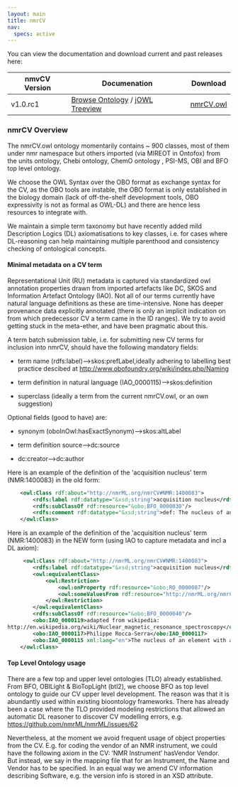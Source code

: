 ```yaml
---
layout: main
title: nmrCV
nav:
  specs: active
---
```


You can view the documentation and download current and past releases here:

<table class="table table-hover">
<thead>
<tr><th>nmvCV Version</th><th>Documenation</th><th>Download</th></tr>
</thead>
<tbody>
<tr><td>v1.0.rc1</td><td><a href="/cv/v1.0.rc1/doc">Browse Ontology</a>&nbsp;/&nbsp;<a href="/cv/jOWL/">jOWL Treeview</a></td><td><a href="/cv/v1.0.rc1/nmrCV.owl">nmrCV.owl</a></td></tr>
</tbody>
</table>



### nmrCV Overview

The nmrCV.owl ontology momentarily contains ~ 900 classes, most of them under nmr namespace but others imported (via MIREOT in Ontofox) from the units ontology, Chebi ontology, ChemO ontology , PSI-MS, OBI and BFO top level ontology.

We choose the OWL Syntax  over the OBO format as exchange syntax for the CV, as the OBO tools are instable, the OBO format is only established in the biology domain (lack of off-the-shelf development tools, OBO expressivity is not as formal as OWL-DL) and there are hence less resources to integrate with.

We maintain a simple term taxonomy but have recently added mild Description Logics (DL) axiomatisations to key classes, i.e. for cases where DL-reasoning can help maintaining multiple parenthood and consistency checking of ontological concepts.

#### Minimal metadata on a CV term

Representational Unit (RU) metadata is captured via standardized owl annotation properties drawn from imported artefacts like DC, SKOS and Information Artefact Ontology (IAO). Not all of our terms currently have natural language definitions as these are time-intensive. None has deeper provenance data explicitly annotated (there is only an implicit indication on from which predecessor CV a term came in the ID ranges). We try to avoid getting stuck in the meta-ether, and have been pragmatic about this.

A term batch submission table, i.e. for submitting new CV terms for inclusion into nmrCV, should have the following mandatory fields:

* term name (rdfs:label)-->skos:prefLabel,ideally adhering to labelling best practice descibed at  http://www.obofoundry.org/wiki/index.php/Naming

* term definition in natural language (IAO_0000115)-->skos:definition

* superclass (ideally a term from the current nmrCV.owl, or an own suggestion)

Optional fields (good to have) are:

* synonym (oboInOwl:hasExactSynonym)-->skos:altLabel

* term definition source-->dc:source

* dc:creator-->dc:author


Here is an example of the definition of the 'acquisition nucleus' term (NMR:1400083) in the old form:

```xml
    <owl:Class rdf:about="http://nmrML.org/nmrCV#NMR:1400083">
        <rdfs:label rdf:datatype="&xsd;string">acquisition nucleus</rdfs:label>
        <rdfs:subClassOf rdf:resource="&obo;BFO_0000030"/>
        <rdfs:comment rdf:datatype="&xsd;string">def: The nucleus of an element or isotope that is being studied during an NMR analysis. Common NMR requirements include direct 1D and 2D proton-only NMR, direct observation of 13C NMR with 1H decoupling, direct observation of other nuclei such as 19F, 31P, 29Si, 31P, 27Al, and 15N (with or without 1H decoupling), triple resonance NMR (especially inverse triple resonance such as 1H observe, 13C and 15N decouple), and inverse 2D and 3D experiments such as HMQC and HMBC.</rdfs:comment>
    </owl:Class>
```
Here is an example of the definition of the 'acquisition nucleus' term (NMR:1400083) in the NEW form (using IAO to capture metadata and incl a DL axiom):

```xml
     <owl:Class rdf:about="http://nmrML.org/nmrCV#NMR:1400083">
        <rdfs:label rdf:datatype="&xsd;string">acquisition nucleus</rdfs:label>
        <owl:equivalentClass>
            <owl:Restriction>
                <owl:onProperty rdf:resource="&obo;RO_0000087"/>
                <owl:someValuesFrom rdf:resource="http://nmrML.org/nmrCV#acquisition_nucleus_role"/>
            </owl:Restriction>
        </owl:equivalentClass>
        <rdfs:subClassOf rdf:resource="&obo;BFO_0000040"/>
        <obo:IAO_0000119>adapted from wikipedia:
http://en.wikipedia.org/wiki/Nuclear_magnetic_resonance_spectroscopy</obo:IAO_0000119>
        <obo:IAO_0000117>Philippe Rocca-Serra</obo:IAO_0000117>
        <obo:IAO_0000115 xml:lang="en">The nucleus of an element with a non null net sping, whose resonances are being recorded during an NMR spectroscopy experiment. Common NMR requirements include direct 1D and 2D proton-only NMR, direct observation of 13C NMR with 1H decoupling, direct observation of other nuclei such as 19F, 31P, 29Si, 31P, 27Al, and 15N (with or without 1H decoupling), triple resonance NMR (especially inverse triple resonance such as 1H observe, 13C and 15N decouple), and inverse 2D and 3D experiments such as HMQC and HMBC.</obo:IAO_0000115>
    </owl:Class>
```


#### Top Level Ontology usage

There are a few top and upper level ontologies (TLO) already established. From BFO, OBILight &
 BioTopLight (btl2), we choose BFO as top level ontology to guide our CV upper level development. The reason was that it is abundantly used within existing bioontology frameworks. There has already been a case where the TLO provided modeling restrictions that allowed an automatic DL reasoner to discover CV modelling errors, e.g. https://github.com/nmrML/nmrML/issues/62

Nevertheless, at the moment we avoid frequent usage of object properties from the CV. E.g. for coding the vendor of an NMR instrument, we could have the following axiom in the CV:  ‘NMR Instrument’ hasVendor Vendor. But instead, we say in the mapping file that for an Instrument, the Name and Vendor has to be specified. In an equal way we amend CV information describing Software, e.g. the version info is stored in an XSD attribute.


